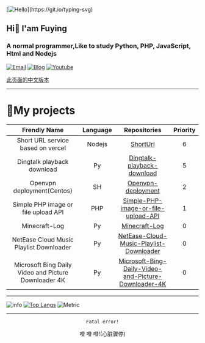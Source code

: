 [![Hello](https://readme-typing-svg.demolab.com?font=Fira+Code&size=30&duration=2000&pause=1000&color=B6C5DF&center=%E7%9C%9F&vCenter=%E5%81%87&width=200&lines=Hello!;%E4%BD%A0%E5%A5%BD%EF%BC%81;Bonjour!;%D0%9F%D1%80%D0%B8%D0%B2%D0%B5%D1%82!;Saluton!;Hallo!;%D9%85%D8%B1%D8%AD%D8%A8%D9%8B%D8%A7!;Hola!;%E3%81%93%E3%82%93%E3%81%AB%E3%81%A1%E3%81%AF!;Salve!;Ol%C3%A1!;%C2%A1Hola!;%E0%B8%AA%E0%B8%A7%E0%B8%B1%E0%B8%AA%E0%B8%94%E0%B8%B5!;Haigh!)](https://git.io/typing-svg)
## Hi👋 I'am Fuying
### A normal programmer,Like to study Python, PHP, JavaScript, Html and Nodejs

[![Email](https://img.shields.io/badge/Email-sakura@muna.uk-0078D4?style=flat-square&logo=Microsoft%20Outlook)](mailto:sakura@muna.uk)
[![Blog](https://img.shields.io/badge/Blog-blog.muna.uk-0E83CD?style=flat-square&logo=Hexo)](https://blog.muna.uk)
[![Youtube](https://img.shields.io/badge/Youtube-芙樱竹-FF0000?style=flat-square&logo=YouTube)](https://www.youtube.com/channel/UCaY1aw0KQ-p_KcKp201L5xA)

[此页面的中文版本](https://github.com/fuingzu/)
***
# 🎇My projects
| Frendly Name | Language | Repositories |  Priority |
|:----:|:----:|:----:|:----:|
|   Short URL service based on vercel   |   Nodejs   |   [ShortUrl](https://github.com/fuingzu/ShortUrl)   |   6   |
|   Dingtalk playback download   |   Py   |    [Dingtalk-playback-download](https://github.com/fuingzu/Dingtalk-playback-download)   |   5   |
|   Openvpn deployment(Centos)   |   SH   |   [Openvpn-deployment](https://github.com/fuingzu/Openvpn-deployment)   |   2   |
|   Simple PHP image or file upload API    |   PHP   |   [Simple-PHP-image-or-file-upload-API](https://github.com/fuingzu/Simple-PHP-image-or-file-upload-API/)   |   1   |
|   Minecraft-Log   |   Py   |   [Minecraft-Log](https://github.com/fuingzu/Minecraft-Log)   |   0   |
|   NetEase Cloud Music Playlist Downloader    |   Py   |   [NetEase-Cloud-Music-Playlist-Downloader](https://github.com/fuingzu/NetEase-Cloud-Music-Playlist-Downloader)   |   0   |
|   Microsoft Bing Daily Video and Picture Downloader 4K   |   Py   |   [Microsoft-Bing-Daily-Video-and-Picture-Downloader-4K](https://github.com/fuingzu/Microsoft-Bing-Daily-Video-and-Picture-Downloader-4K)   |   0   |

***
![info](https://github-readme-stats.vercel.app/api?username=fuingzu&show_icons=true&count_private=true&hide=prs&theme=dark)
[![Top Langs](https://github-readme-stats.vercel.app/api/top-langs/?username=fuingzu&layout=compact)](https://github.com/anuraghazra/github-readme-stats?theme=dark)
![Metric](https://metrics.lecoq.io/fuingzu?template=classic&tweets=1&base=header%2C%20activity%2C%20community%2C%20repositories%2C%20metadata&base.indepth=false&base.hireable=false&base.skip=false&tweets=false&tweets.user=fuingzu&tweets.attachments=true&tweets.limit=6&config.timezone=Asia%2FShanghai)

***

<p align="center"><code>Fatal error!</code></p>
<p align="center">噔 噔 噔!(心脏骤停)</p>
